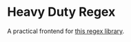 # Heavy Duty Regex

A practical frontend for [this regex library](https://github.com/cacay/regexp).
